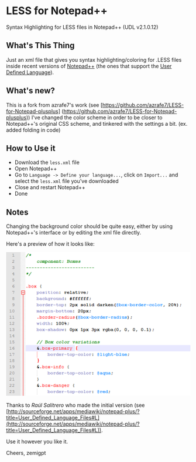 LESS for Notepad++
=========================

Syntax Highlighting for LESS files in Notepad++ (UDL v2.1.0.12)


What's This Thing
--------------
Just an xml file that gives you syntax highlighting/coloring for .LESS files inside recent versions of [Notepad++](http://notepad-plus-plus.org) (the ones that support the [User Defined Language](http://udl20.weebly.com/ "User Defined Language")).

What's new?
--------------
This is a fork from azrafe7's work (see [https://github.com/azrafe7/LESS-for-Notepad-plusplus] (https://github.com/azrafe7/LESS-for-Notepad-plusplus))
I've changed the color scheme in order to be closer to Notepad++'s original CSS scheme, and tinkered with the settings a bit. (ex. added folding in code)


How to Use it
--------------
 - Download the `less.xml` file
 - Open Notepad++
 - Go to  `Language -> Define your language...`,  click on  `Import...` and select the `less.xml` file you've downloaded
 - Close and restart Notepad++
 - Done

Notes
-------
Changing the background color should be quite easy, either by using Notepad++'s interface or by editing the xml file directly.

Here's a preview of how it looks like:

![](preview.png)

Thanks to *Raúl Salitrero* who made the initial version (see [http://sourceforge.net/apps/mediawiki/notepad-plus/?title=User_Defined_Language_Files#L](http://sourceforge.net/apps/mediawiki/notepad-plus/?title=User_Defined_Language_Files#L)).

Use it however you like it. 


Cheers,
zemigpt